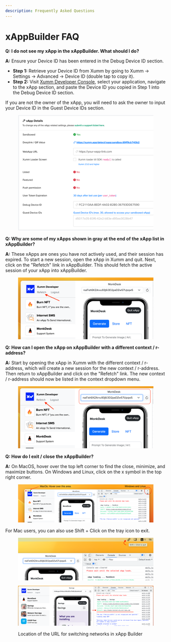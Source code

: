 ```yaml
---
description: Frequently Asked Questions
---
```


# xAppBuilder FAQ

**Q: I do not see my xApp in the xAppBuilder. What should I do?**

**A:** Ensure your Device ID has been entered in the Debug Device ID section.

* **Step 1:** Retrieve your Device ID from Xumm by going to Xumm -> Settings -> Advanced -> Device ID (double tap to copy it).
* **Step 2:** Visit [Xumm Developer Console](https://apps.xumm.dev/), select your application, navigate to the xApp section, and paste the Device ID you copied in Step 1 into the Debug Device ID section.

If you are not the owner of the xApp, you will need to ask the owner to input your Device ID in the Guest Device IDs section.

<figure><img src="../../../.gitbook/assets/Screenshot 2023-08-02 at 4.01.10 PM.png" alt=""><figcaption></figcaption></figure>

**Q: Why are some of my xApps shown in gray at the end of the xApp list in xAppBuilder?**

**A:** These xApps are ones you have not actively used, and their session has expired. To start a new session, open the xApp in Xumm and quit. Next, click on the "Refetch" link in xAppBuilder. This should fetch the active session of your xApp into xAppBuilder.

<figure><img src="../../../.gitbook/assets/Screenshot 2023-08-02 at 4.02.11 PM.png" alt=""><figcaption></figcaption></figure>

**Q: How can I open the xApp on xAppBuilder with a different context / r-address?**

**A:** Start by opening the xApp in Xumm with the different context / r-address, which will create a new session for the new context / r-address. Then return to xAppBuilder and click on the "Refetch" link. The new context / r-address should now be listed in the context dropdown menu.

<figure><img src="../../../.gitbook/assets/Screenshot 2023-08-02 at 4.06.02 PM.png" alt=""><figcaption></figcaption></figure>

**Q: How do I exit / close the xAppBuilder?**

**A:** On MacOS, hover over the top left corner to find the close, minimize, and maximize buttons. On Windows and Linux, click on the x symbol in the top right corner.&#x20;

<figure><img src="../../../.gitbook/assets/Screenshot 2023-08-02 at 4.12.07 PM.png" alt=""><figcaption></figcaption></figure>

For Mac users, you can also use Shift + Click on the tray icon to exit.

<figure><img src="../../../.gitbook/assets/Screenshot 2023-08-02 at 4.15.31 PM.png" alt=""><figcaption></figcaption></figure>

<figure><img src="../../../.gitbook/assets/screenshot-network-switch.png" alt="Screensshot of the location of the URL for switching networks in xApp Builder"><figcaption><p>Location of the URL for switching networks in xApp Builder</p></figcaption></figure>
